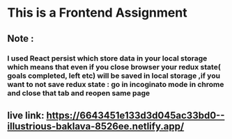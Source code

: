 # This is a Frontend Assignment
## Note :  
###  I used React persist which store data in your local storage which means that even if you close browser your redux state( goals completed, left etc) will be saved in local storage ,if you want to not save redux state :  go in incoginato mode in chrome and close that tab and reopen same page
## live link:  https://6643451e133d3d045ac33bd0--illustrious-baklava-8526ee.netlify.app/
